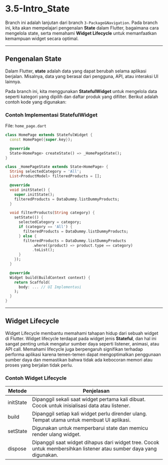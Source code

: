 # 3.5-Intro_State

Branch ini adalah lanjutan dari branch `3-Package&Navigation`. Pada branch ini, kita akan mempelajari pengenalan **State** dalam Flutter, bagaimana cara mengelola state, serta memahami **Widget Lifecycle** untuk memanfaatkan kemampuan widget secara optimal.

---

## **Pengenalan State**

Dalam Flutter, **state** adalah data yang dapat berubah selama aplikasi berjalan. Misalnya, data yang berasal dari pengguna, API, atau interaksi UI lainnya.

Pada branch ini, kita menggunakan **StatefulWidget** untuk mengelola data seperti kategori yang dipilih dan daftar produk yang difilter. Berikut adalah contoh kode yang digunakan:

### **Contoh Implementasi StatefulWidget**

File: `home_page.dart`

```dart
class HomePage extends StatefulWidget {
  const HomePage({super.key});

  @override
  State<HomePage> createState() => _HomePageState();
}

class _HomePageState extends State<HomePage> {
  String selectedCategory = 'All';
  List<ProductModel> filteredProducts = [];

  @override
  void initState() {
    super.initState();
    filteredProducts = DataDummy.listDummyProducts;
  }

  void filterProducts(String category) {
    setState(() {
      selectedCategory = category;
      if (category == 'All') {
        filteredProducts = DataDummy.listDummyProducts;
      } else {
        filteredProducts = DataDummy.listDummyProducts
            .where((product) => product.type == category)
            .toList();
      }
    });
  }

  @override
  Widget build(BuildContext context) {
    return Scaffold(
      body: ... // UI Implementasi
    );
  }
}
```

---

## **Widget Lifecycle**

Widget Lifecycle membantu memahami tahapan hidup dari sebuah widget di Flutter. Widget lifecycle terdapat pada widget jenis **Stateful**, dan hal ini sangat penting untuk mengatur sumber daya seperti listener, animasi, atau API call. Memahami lifecycle juga berpengaruh signifikan terhadap performa aplikasi karena temen-temen dapat mengoptimalkan penggunaan sumber daya dan memastikan bahwa tidak ada kebocoran memori atau proses yang berjalan tidak perlu.

### **Contoh Widget Lifecycle**

| Metode    | Penjelasan                                                                                                         |
| --------- | ------------------------------------------------------------------------------------------------------------------ |
| initState | Dipanggil sekali saat widget pertama kali dibuat. Cocok untuk inisialisasi data atau listener.                     |
| build     | Dipanggil setiap kali widget perlu dirender ulang. Tempat utama untuk membuat UI aplikasi.                         |
| setState  | Digunakan untuk memperbarui state dan memicu render ulang widget.                                                  |
| dispose   | Dipanggil saat widget dihapus dari widget tree. Cocok untuk membersihkan listener atau sumber daya yang digunakan. |
